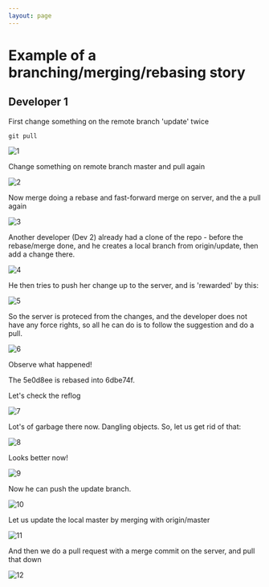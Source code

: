 ```yaml
---
layout: page
---
```


# Example of a branching/merging/rebasing story

## Developer 1

First change something on the remote branch 'update' twice
```
git pull
```
![1](bms-1.jpg)

Change something on remote branch master and pull again

![2](bms-2.jpg)

Now merge doing a rebase and fast-forward merge on server, and the a pull again

![3](bms-3.jpg)

Another developer (Dev 2) already had a clone of the repo - before the rebase/merge done, and he creates a local branch from origin/update, then add a change there.

![4](bms-4.jpg)

He then tries to push her change up to the server, and is 'rewarded' by this:

![5](bms-5.jpg)

So the server is proteced from the changes, and the developer does not have any force rights, so all he can do is to follow the suggestion and do a pull.

![6](bms-6.jpg)

Observe what happened!  

The 5e0d8ee is rebased into 6dbe74f.  

Let's check the reflog

![7](bms-7.jpg)

Lot's of garbage there now.  Dangling objects.  So, let us get rid of that:

![8](bms-8.jpg)

Looks better now!

![9](bms-9.jpg)

Now he can push the update branch.

![10](bms-10.jpg)

Let us update the local master by merging with origin/master

![11](bms-11.jpg)

And then we do a pull request with a merge commit on the server, and pull that down

![12](bms-12.jpg)
